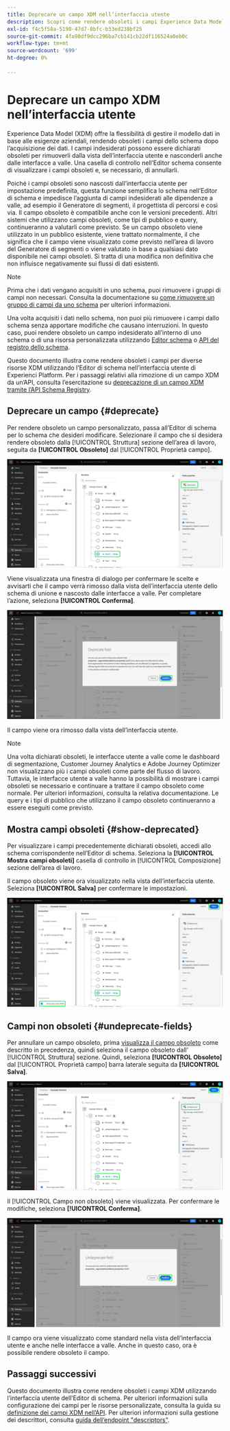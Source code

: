 ```yaml
---
title: Deprecare un campo XDM nell’interfaccia utente
description: Scopri come rendere obsoleti i campi Experience Data Model (XDM) utilizzando l’Editor di schema in Experienci Platform.
exl-id: f4c5f58a-5190-47d7-8bfc-b33ed238bf25
source-git-commit: 4fa98df9dcc296ba7cb141cb22df116524a0eb0c
workflow-type: tm+mt
source-wordcount: '699'
ht-degree: 0%

---
```


# Deprecare un campo XDM nell’interfaccia utente

Experience Data Model (XDM) offre la flessibilità di gestire il modello dati in base alle esigenze aziendali, rendendo obsoleti i campi dello schema dopo l’acquisizione dei dati. I campi indesiderati possono essere dichiarati obsoleti per rimuoverli dalla vista dell’interfaccia utente e nasconderli anche dalle interfacce a valle. Una casella di controllo nell’Editor schema consente di visualizzare i campi obsoleti e, se necessario, di annullarli.

Poiché i campi obsoleti sono nascosti dall’interfaccia utente per impostazione predefinita, questa funzione semplifica lo schema nell’Editor di schema e impedisce l’aggiunta di campi indesiderati alle dipendenze a valle, ad esempio il Generatore di segmenti, il progettista di percorsi e così via. Il campo obsoleto è compatibile anche con le versioni precedenti. Altri sistemi che utilizzano campi obsoleti, come tipi di pubblico e query, continueranno a valutarli come previsto. Se un campo obsoleto viene utilizzato in un pubblico esistente, viene trattato normalmente, il che significa che il campo viene visualizzato come previsto nell’area di lavoro del Generatore di segmenti o viene valutato in base a qualsiasi dato disponibile nei campi obsoleti. Si tratta di una modifica non definitiva che non influisce negativamente sui flussi di dati esistenti.

>[!NOTE]
>
>Prima che i dati vengano acquisiti in uno schema, puoi rimuovere i gruppi di campi non necessari. Consulta la documentazione su [come rimuovere un gruppo di campi da uno schema](../ui/resources/schemas.md#remove-fields) per ulteriori informazioni.

Una volta acquisiti i dati nello schema, non puoi più rimuovere i campi dallo schema senza apportare modifiche che causano interruzioni. In questo caso, puoi rendere obsoleto un campo indesiderato all’interno di uno schema o di una risorsa personalizzata utilizzando [Editor schema](./create-schema-ui.md) o [API del registro dello schema](https://developer.adobe.com/experience-platform-apis/references/schema-registry/).

Questo documento illustra come rendere obsoleti i campi per diverse risorse XDM utilizzando l’Editor di schema nell’interfaccia utente di Experienci Platform. Per i passaggi relativi alla rimozione di un campo XDM da un’API, consulta l’esercitazione su [deprecazione di un campo XDM tramite l’API Schema Registry](./field-deprecation-api.md).

## Deprecare un campo {#deprecate}

Per rendere obsoleto un campo personalizzato, passa all’Editor di schema per lo schema che desideri modificare. Selezionare il campo che si desidera rendere obsoleto dalla [!UICONTROL Struttura] sezione dell’area di lavoro, seguita da **[!UICONTROL Obsoleto]** dal [!UICONTROL Proprietà campo].

![Editor di schema con un campo selezionato ed evidenziato come obsoleto.](../images/tutorials/field-deprecation/deprecate-single-field.png)

Viene visualizzata una finestra di dialogo per confermare le scelte e avvisarti che il campo verrà rimosso dalla vista dell’interfaccia utente dello schema di unione e nascosto dalle interfacce a valle. Per completare l’azione, seleziona **[!UICONTROL Conferma]**.

![La finestra di dialogo Campo obsoleto con l’opzione Conferma evidenziata.](../images/tutorials/field-deprecation/deprecate-field-dialog.png)

Il campo viene ora rimosso dalla vista dell’interfaccia utente.

>[!NOTE]
>
>Una volta dichiarati obsoleti, le interfacce utente a valle come le dashboard di segmentazione, Customer Journey Analytics e Adobe Journey Optimizer non visualizzano più i campi obsoleti come parte del flusso di lavoro. Tuttavia, le interfacce utente a valle hanno la possibilità di mostrare i campi obsoleti se necessario e continuare a trattare il campo obsoleto come normale. Per ulteriori informazioni, consulta la relativa documentazione. Le query e i tipi di pubblico che utilizzano il campo obsoleto continueranno a essere eseguiti come previsto.

## Mostra campi obsoleti {#show-deprecated}

Per visualizzare i campi precedentemente dichiarati obsoleti, accedi allo schema corrispondente nell’Editor di schema. Seleziona la **[!UICONTROL Mostra campi obsoleti]** casella di controllo in [!UICONTROL Composizione] sezione dell’area di lavoro.

Il campo obsoleto viene ora visualizzato nella vista dell’interfaccia utente. Seleziona **[!UICONTROL Salva]** per confermare le impostazioni.

![Nell’Editor schema è selezionato un campo, sono evidenziati Mostra campi obsoleti e Salva.](../images/tutorials/field-deprecation/show-deprecated-fields.png)

## Campi non obsoleti {#undeprecate-fields}

Per annullare un campo obsoleto, prima [visualizza il campo obsoleto](#show-deprecated) come descritto in precedenza, quindi seleziona il campo obsoleto dall’ [!UICONTROL Struttura] sezione. Quindi, seleziona **[!UICONTROL Obsoleto]** dal [!UICONTROL Proprietà campo] barra laterale seguita da **[!UICONTROL Salva]**.

![Editor di schema con il campo obsoleto, Undeprecate e Save evidenziato.](../images/tutorials/field-deprecation/undeprecate-single-field.png)

Il [!UICONTROL Campo non obsoleto] viene visualizzata. Per confermare le modifiche, seleziona **[!UICONTROL Conferma]**.

![Il [!UICONTROL Campo non obsoleto] finestra di dialogo con Conferma evidenziata.](../images/tutorials/field-deprecation/undeprecate-field-dialog.png)

Il campo ora viene visualizzato come standard nella vista dell’interfaccia utente e anche nelle interfacce a valle. Anche in questo caso, ora è possibile rendere obsoleto il campo.

## Passaggi successivi

Questo documento illustra come rendere obsoleti i campi XDM utilizzando l’interfaccia utente dell’Editor di schema. Per ulteriori informazioni sulla configurazione dei campi per le risorse personalizzate, consulta la guida su [definizione dei campi XDM nell’API](./custom-fields-api.md). Per ulteriori informazioni sulla gestione dei descrittori, consulta [guida dell’endpoint &quot;descriptors&quot;](../api/descriptors.md).
